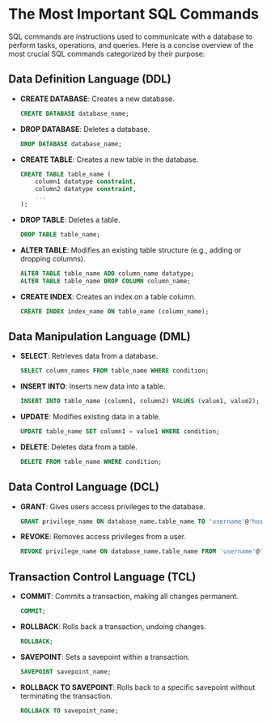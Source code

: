 # The Most Important SQL Commands

SQL commands are instructions used to communicate with a database to perform tasks, operations, and queries. Here is a concise overview of the most crucial SQL commands categorized by their purpose:

## Data Definition Language (DDL)

- **CREATE DATABASE**: Creates a new database.
  ```sql
  CREATE DATABASE database_name;
  ```
- **DROP DATABASE**: Deletes a database.
  ```sql
  DROP DATABASE database_name;
  ```
- **CREATE TABLE**: Creates a new table in the database.
  ```sql
  CREATE TABLE table_name (
      column1 datatype constraint,
      column2 datatype constraint,
      ...
  );
  ```
- **DROP TABLE**: Deletes a table.
  ```sql
  DROP TABLE table_name;
  ```
- **ALTER TABLE**: Modifies an existing table structure (e.g., adding or dropping columns).
  ```sql
  ALTER TABLE table_name ADD column_name datatype;
  ALTER TABLE table_name DROP COLUMN column_name;
  ```
- **CREATE INDEX**: Creates an index on a table column.
  ```sql
  CREATE INDEX index_name ON table_name (column_name);
  ```

## Data Manipulation Language (DML)

- **SELECT**: Retrieves data from a database.
  ```sql
  SELECT column_names FROM table_name WHERE condition;
  ```
- **INSERT INTO**: Inserts new data into a table.
  ```sql
  INSERT INTO table_name (column1, column2) VALUES (value1, value2);
  ```
- **UPDATE**: Modifies existing data in a table.
  ```sql
  UPDATE table_name SET column1 = value1 WHERE condition;
  ```
- **DELETE**: Deletes data from a table.
  ```sql
  DELETE FROM table_name WHERE condition;
  ```

## Data Control Language (DCL)

- **GRANT**: Gives users access privileges to the database.
  ```sql
  GRANT privilege_name ON database_name.table_name TO 'username'@'host';
  ```
- **REVOKE**: Removes access privileges from a user.
  ```sql
  REVOKE privilege_name ON database_name.table_name FROM 'username'@'host';
  ```

## Transaction Control Language (TCL)

- **COMMIT**: Commits a transaction, making all changes permanent.
  ```sql
  COMMIT;
  ```
- **ROLLBACK**: Rolls back a transaction, undoing changes.
  ```sql
  ROLLBACK;
  ```
- **SAVEPOINT**: Sets a savepoint within a transaction.
  ```sql
  SAVEPOINT savepoint_name;
  ```
- **ROLLBACK TO SAVEPOINT**: Rolls back to a specific savepoint without terminating the transaction.
  ```sql
  ROLLBACK TO savepoint_name;
  ```